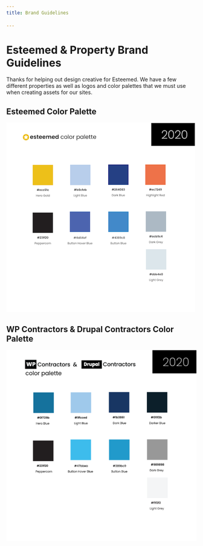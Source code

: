 ```yaml
---
title: Brand Guidelines

---
```

# **Esteemed & Property Brand Guidelines**

Thanks for helping out design creative for Esteemed. We have a few different properties as well as logos and color palettes that we must use when creating assets for our sites. 

## Esteemed Color Palette

![View the Esteemed Color Palette!](/uploads/web-pallet-esteemed-2020-01-1.png "View the Esteemed Color Palette!")

## WP Contractors & Drupal Contractors Color Palette  
 

![View the WP Contractors and Drupal Contractors Color Palette!](/uploads/web-pallet-esteemed-2020-02.png "View the WP Contractors and Drupal Contractors Color Palette!")